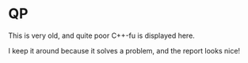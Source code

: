 # QP

This is very old, and quite poor C++-fu is displayed here.

I keep it around because it solves a problem, and the report looks nice!
